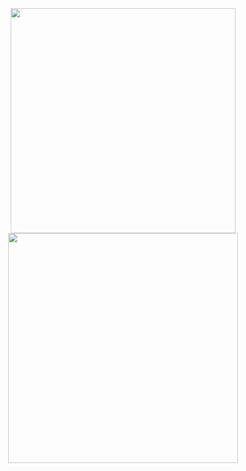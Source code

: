 <body align="center">
  <div id="stats" width="100" >
    <img align="center" width="450" src="https://github-readme-stats.vercel.app/api?username=AlisonFDLHC&bg_color=60,EB1F85,16ACD1&title_color=FFFFFF&text_color=FFFFFF">
    <img align="center" width="460" src="https://github-readme-stats.vercel.app/api/top-langs/?username=AlisonFDLHC&layout=compact&bg_color=60,16ACD1,922DC5&title_color=FFFFFF&text_color=FFFFFF">
  </div>
</body>
